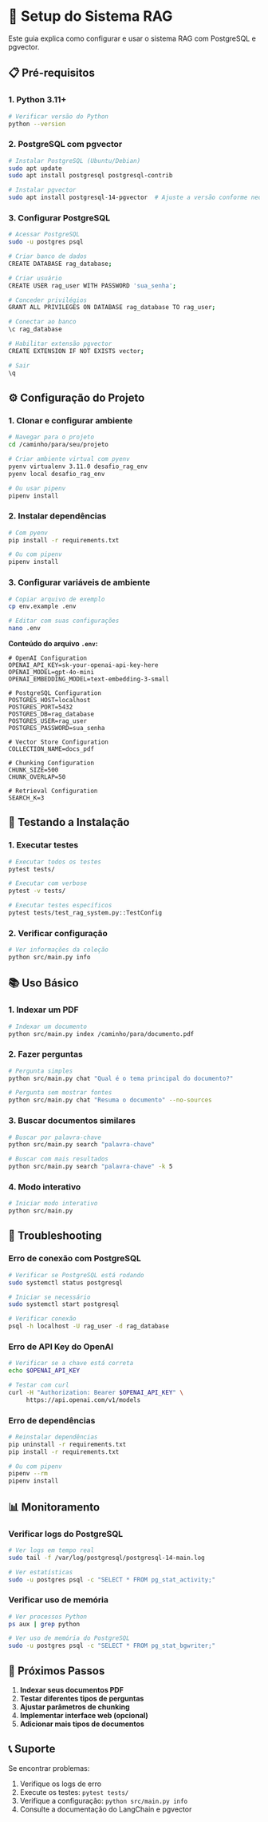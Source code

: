 # 🚀 Setup do Sistema RAG

Este guia explica como configurar e usar o sistema RAG com PostgreSQL e pgvector.

## 📋 Pré-requisitos

### 1. **Python 3.11+**
```bash
# Verificar versão do Python
python --version
```

### 2. **PostgreSQL com pgvector**
```bash
# Instalar PostgreSQL (Ubuntu/Debian)
sudo apt update
sudo apt install postgresql postgresql-contrib

# Instalar pgvector
sudo apt install postgresql-14-pgvector  # Ajuste a versão conforme necessário
```

### 3. **Configurar PostgreSQL**
```bash
# Acessar PostgreSQL
sudo -u postgres psql

# Criar banco de dados
CREATE DATABASE rag_database;

# Criar usuário
CREATE USER rag_user WITH PASSWORD 'sua_senha';

# Conceder privilégios
GRANT ALL PRIVILEGES ON DATABASE rag_database TO rag_user;

# Conectar ao banco
\c rag_database

# Habilitar extensão pgvector
CREATE EXTENSION IF NOT EXISTS vector;

# Sair
\q
```

## ⚙️ Configuração do Projeto

### 1. **Clonar e configurar ambiente**
```bash
# Navegar para o projeto
cd /caminho/para/seu/projeto

# Criar ambiente virtual com pyenv
pyenv virtualenv 3.11.0 desafio_rag_env
pyenv local desafio_rag_env

# Ou usar pipenv
pipenv install
```

### 2. **Instalar dependências**
```bash
# Com pyenv
pip install -r requirements.txt

# Ou com pipenv
pipenv install
```

### 3. **Configurar variáveis de ambiente**
```bash
# Copiar arquivo de exemplo
cp env.example .env

# Editar com suas configurações
nano .env
```

**Conteúdo do arquivo `.env`:**
```env
# OpenAI Configuration
OPENAI_API_KEY=sk-your-openai-api-key-here
OPENAI_MODEL=gpt-4o-mini
OPENAI_EMBEDDING_MODEL=text-embedding-3-small

# PostgreSQL Configuration
POSTGRES_HOST=localhost
POSTGRES_PORT=5432
POSTGRES_DB=rag_database
POSTGRES_USER=rag_user
POSTGRES_PASSWORD=sua_senha

# Vector Store Configuration
COLLECTION_NAME=docs_pdf

# Chunking Configuration
CHUNK_SIZE=500
CHUNK_OVERLAP=50

# Retrieval Configuration
SEARCH_K=3
```

## 🧪 Testando a Instalação

### 1. **Executar testes**
```bash
# Executar todos os testes
pytest tests/

# Executar com verbose
pytest -v tests/

# Executar testes específicos
pytest tests/test_rag_system.py::TestConfig
```

### 2. **Verificar configuração**
```bash
# Ver informações da coleção
python src/main.py info
```

## 📚 Uso Básico

### 1. **Indexar um PDF**
```bash
# Indexar um documento
python src/main.py index /caminho/para/documento.pdf
```

### 2. **Fazer perguntas**
```bash
# Pergunta simples
python src/main.py chat "Qual é o tema principal do documento?"

# Pergunta sem mostrar fontes
python src/main.py chat "Resuma o documento" --no-sources
```

### 3. **Buscar documentos similares**
```bash
# Buscar por palavra-chave
python src/main.py search "palavra-chave"

# Buscar com mais resultados
python src/main.py search "palavra-chave" -k 5
```

### 4. **Modo interativo**
```bash
# Iniciar modo interativo
python src/main.py
```

## 🔧 Troubleshooting

### **Erro de conexão com PostgreSQL**
```bash
# Verificar se PostgreSQL está rodando
sudo systemctl status postgresql

# Iniciar se necessário
sudo systemctl start postgresql

# Verificar conexão
psql -h localhost -U rag_user -d rag_database
```

### **Erro de API Key do OpenAI**
```bash
# Verificar se a chave está correta
echo $OPENAI_API_KEY

# Testar com curl
curl -H "Authorization: Bearer $OPENAI_API_KEY" \
     https://api.openai.com/v1/models
```

### **Erro de dependências**
```bash
# Reinstalar dependências
pip uninstall -r requirements.txt
pip install -r requirements.txt

# Ou com pipenv
pipenv --rm
pipenv install
```

## 📊 Monitoramento

### **Verificar logs do PostgreSQL**
```bash
# Ver logs em tempo real
sudo tail -f /var/log/postgresql/postgresql-14-main.log

# Ver estatísticas
sudo -u postgres psql -c "SELECT * FROM pg_stat_activity;"
```

### **Verificar uso de memória**
```bash
# Ver processos Python
ps aux | grep python

# Ver uso de memória do PostgreSQL
sudo -u postgres psql -c "SELECT * FROM pg_stat_bgwriter;"
```

## 🚀 Próximos Passos

1. **Indexar seus documentos PDF**
2. **Testar diferentes tipos de perguntas**
3. **Ajustar parâmetros de chunking**
4. **Implementar interface web (opcional)**
5. **Adicionar mais tipos de documentos**

## 📞 Suporte

Se encontrar problemas:

1. Verifique os logs de erro
2. Execute os testes: `pytest tests/`
3. Verifique a configuração: `python src/main.py info`
4. Consulte a documentação do LangChain e pgvector
